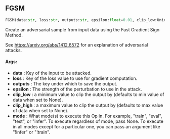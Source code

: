 ## FGSM
```python
FGSM(data:str, loss:str, outputs:str, epsilon:float=0.01, clip_low:Union[float, NoneType]=None, clip_high:Union[float, NoneType]=None, mode:Union[NoneType, str, Iterable[str]]=None)
```
Create an adversarial sample from input data using the Fast Gradient Sign Method.

See https://arxiv.org/abs/1412.6572 for an explanation of adversarial attacks.


#### Args:

* **data** :  Key of the input to be attacked.
* **loss** :  Key of the loss value to use for gradient computation.
* **outputs** :  The key under which to save the output.
* **epsilon** :  The strength of the perturbation to use in the attack.
* **clip_low** :  a minimum value to clip the output by (defaults to min value of data when set to None).
* **clip_high** :  a maximum value to clip the output by (defaults to max value of data when set to None).
* **mode** :  What mode(s) to execute this Op in. For example, "train", "eval", "test", or "infer". To execute        regardless of mode, pass None. To execute in all modes except for a particular one, you can pass an argument        like "!infer" or "!train".